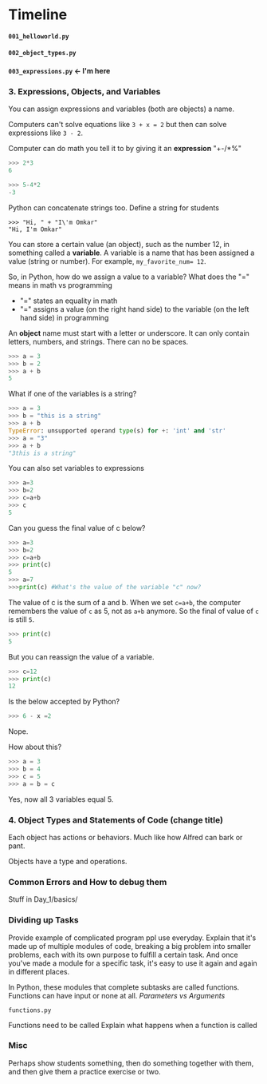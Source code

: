 # Timeline

#### `001_helloworld.py`

#### `002_object_types.py`

#### `003_expressions.py` <- I'm here

### 3. Expressions, Objects, and Variables

You can assign expressions and variables (both are objects) a name.

Computers can't solve equations like `3 + x = 2` but then can solve expressions like `3 - 2`.

Computer can do math you tell it to by giving it an **expression** "+-/*%"
```Python
>>> 2*3
6

>>> 5-4*2
-3
```

Python can concatenate strings too.
Define a string for students
```
>>> "Hi, " + "I\'m Omkar"
"Hi, I'm Omkar"
```

You can store a certain value (an object), such as the number 12, in something called a **variable**. A variable is a name that has been assigned a value (string or number). For example, `my_favorite_num= 12`.

So, in Python, how do we assign a value to a variable?
What does the "=" means in math vs programming
* "=" states an equality in math
* "=" assigns a value (on the right hand side) to the variable (on the left hand side) in programming

An **object** name must start with a letter or underscore. It can only contain letters, numbers, and strings. There can no be spaces.

```Python
>>> a = 3
>>> b = 2
>>> a + b
5
```
What if one of the variables is a string?
```Python
>>> a = 3
>>> b = "this is a string"
>>> a + b
TypeError: unsupported operand type(s) for +: 'int' and 'str'
>>> a = "3"
>>> a + b
"3this is a string"
```

You can also set variables to expressions
```Python
>>> a=3
>>> b=2
>>> c=a+b
>>> c
5
```

Can you guess the final value of c below?
```Python
>>> a=3
>>> b=2
>>> c=a+b
>>> print(c)
5
>>> a=7
>>>print(c) #What's the value of the variable "c" now?
```

The value of c is the sum of a and b. When we set `c=a+b`, the computer remembers the value of `c` as 5, not as `a+b` anymore. So the final of value of `c` is still `5`.
```Python
>>> print(c)
5

```

But you can reassign the value of a variable.
```Python
>>> c=12
>>> print(c)
12
```

Is the below accepted by Python?
```Python
>>> 6 - x =2
```
Nope.

How about this?
```Python
>>> a = 3
>>> b = 4
>>> c = 5
>>> a = b = c
```
Yes, now all 3 variables equal 5.

### 4. Object Types and Statements of Code (change title)

Each object has actions or behaviors. Much like how Alfred can bark or pant.

Objects have a type and operations.

### Common Errors and How to debug them

Stuff in Day_1/basics/

### Dividing up Tasks

Provide example of complicated program ppl use everyday.
Explain that it's made up of multiple modules of code, breaking a big problem into smaller problems,
each with its own purpose to fulfill a certain task. And once you've made a module for a specific task,
it's easy to use it again and again in different places.

In Python, these modules that complete subtasks are called functions.
Functions can have input or none at all.
*Parameters vs Arguments*

`functions.py`

Functions need to be called
Explain what happens when a function is called

### Misc

Perhaps show students something, then do something together with them, and then give them a practice exercise or two.
